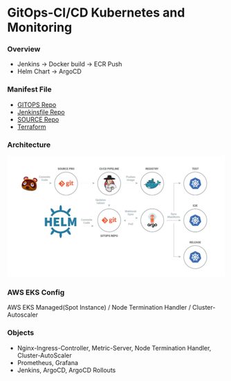 # GitOps-CI/CD Kubernetes and Monitoring

### Overview
* Jenkins -> Docker build -> ECR Push
* Helm Chart -> ArgoCD

### Manifest File
* [GITOPS Repo](https://github.com/changhyuni/kubernetes-manifest)
* [Jenkinsfile Repo](https://github.com/changhyuni/jenkins-ecr)
* [SOURCE Repo](https://github.com/changhyuni/django-file-server)
* [Terraform](https://github.com/changhyuni/kubernetes-gitops-terraform/tree/main/terraform)


### Architecture
![ex_screenshot](./gitops.png)

### AWS EKS Config
AWS EKS Managed(Spot Instance) / Node Termination Handler / Cluster-Autoscaler

### Objects
* Nginx-Ingress-Controller, Metric-Server, Node Termination Handler, Cluster-AutoScaler
* Prometheus, Grafana
* Jenkins, ArgoCD, ArgoCD Rollouts
